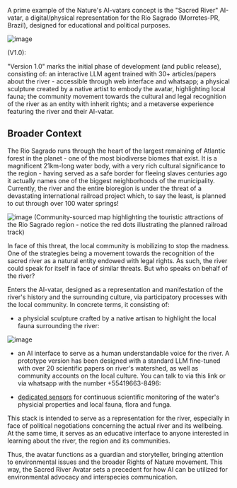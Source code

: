 A prime example of the Nature's AI-vatars concept is the "Sacred River" AI-vatar, a digital/physical representation for the Rio Sagrado (Morretes-PR, Brazil), designed for educational and political purposes.

![image](https://github.com/user-attachments/assets/4248a216-2971-4e5c-951a-3d2f0dff8530)

(V1.0):

"Version 1.0" marks the initial phase of development (and public release), consisting of: an interactive LLM agent trained with 30+ articles/papers about the river - accessible through web interface and whatsapp; a physical sculpture created by a native artist to embody the avatar, highlighting local fauna; the community movement towards the cultural and legal recognition of the river as an entity with inherit rights; and a metaverse experience featuring the river and their AI-vatar.

## Broader Context

The Rio Sagrado runs through the heart of the largest remaining of Atlantic forest in the planet - one of the most biodiverse biomes that exist. It is a magnificent 21km-long water body, with a very rich cultural significance to the region - having served as a safe border for fleeing slaves centuries ago it actually names one of the biggest neighborhoods of the municipality. Currently, the river and the entire bioregion is under the threat of a devastating international railroad project which, to say the least, is planned to cut through over 100 water springs!

![image](https://github.com/user-attachments/assets/2be66c11-0be6-4d1f-9f96-27ef5d115a81)
(Community-sourced map highlighting the touristic attractions of the Rio Sagrado region - notice the red dots illustrating the planned railroad track)

In face of this threat, the local community is mobilizing to stop the madness. One of the strategies being a movement towards the recognition of the sacred river as a natural entity endowed with legal rights. As such, the river could speak for itself in face of similar threats.
But who speaks on behalf of the river?

Enters the AI-vatar, designed as a representation and manifestation of the river's history and the surrounding culture, via participatory processes with the local community. In concrete terms, it consisting of:

- a physicial sculpture crafted by a native artisan to highlight the local fauna surrounding the river:

![image](https://github.com/user-attachments/assets/21978bee-396b-4fa1-a01f-af4bbb7affc2)

- an AI interface to serve as a human understandable voice for the river. A prototype version has been designed with a standard LLM fine-tuned with over 20 scientific papers on river's watershed, as well as community accounts on the local culture. You can talk to via this link or via whatsapp with the number +55419663-8496:

- [dedicated sensors](https://www.youtube.com/watch?v=CcM0LKK8BUk&list=PLzO-TRQCGUUg0cWP9uQyv0_tD7z0tQxro) for continuous scientific monitoring of the water's physicial properties and local fauna, flora and funga.

This stack is intended to serve as a representation for the river, especially in face of political negotiations concerning the actual river and its wellbeing. At the same time, it serves as an educative interface to anyone interested in learning about the river, the region and its communities.

Thus, the avatar functions as a guardian and storyteller, bringing attention to environmental issues and the broader Rights of Nature movement. This way, the Sacred River Avatar sets a precedent for how AI can be utilized for environmental advocacy and interspecies communication.
